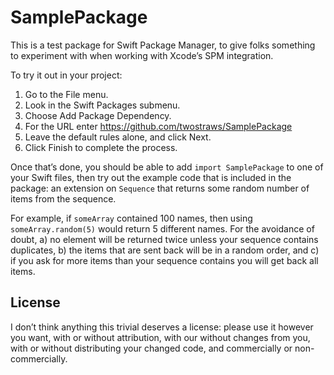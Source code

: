 # SamplePackage

This is a test package for Swift Package Manager, to give folks something to experiment with when working with Xcode’s SPM integration.

To try it out in your project:

1. Go to the File menu.
2. Look in the Swift Packages submenu.
3. Choose Add Package Dependency.
4. For the URL enter https://github.com/twostraws/SamplePackage
5. Leave the default rules alone, and click Next.
6. Click Finish to complete the process.

Once that’s done, you should be able to add `import SamplePackage` to one of your Swift files, then try out the example code that is included in the package: an extension on `Sequence` that returns some random number of items from the sequence.

For example, if `someArray` contained 100 names, then using `someArray.random(5)` would return 5 different names. For the avoidance of doubt, a) no element will be returned twice unless your sequence contains duplicates, b) the items that are sent back will be in a random order, and c) if you ask for more items than your sequence contains you will get back all items.


## License

I don’t think anything this trivial deserves a license: please use it however you want, with or without attribution, with our without changes from you, with or without distributing your changed code, and commercially or non-commercially.
